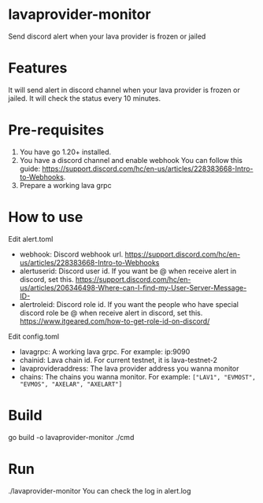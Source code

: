 # lavaprovider-monitor
Send discord alert when your lava provider is frozen or jailed

# Features
It will send alert in discord channel when your lava provider is frozen or jailed.
It will check the status every 10 minutes.
# Pre-requisites
1. You have go 1.20+ installed.
2. You have a discord channel and enable webhook You can follow this guide: https://support.discord.com/hc/en-us/articles/228383668-Intro-to-Webhooks.
3. Prepare a working lava grpc
 
# How to use
Edit alert.toml

* webhook: Discord webhook url. https://support.discord.com/hc/en-us/articles/228383668-Intro-to-Webhooks
* alertuserid: Discord user id. If you want be @ when receive alert in discord, set this. https://support.discord.com/hc/en-us/articles/206346498-Where-can-I-find-my-User-Server-Message-ID-
* alertroleid: Discord role id. If you want the people who have special discord role be @ when receive alert in discord, set this. https://www.itgeared.com/how-to-get-role-id-on-discord/

Edit config.toml

* lavagrpc: A working lava grpc. For example: ip:9090
* chainid: Lava chain id. For current testnet, it is lava-testnet-2
* lavaprovideraddress: The lava provider address you wanna monitor
* chains: The chains you wanna monitor. For example: `["LAV1", "EVMOST", "EVMOS", "AXELAR", "AXELART"]`

# Build
go build -o lavaprovider-monitor  ./cmd
# Run
./lavaprovider-monitor
You can check the log in alert.log

